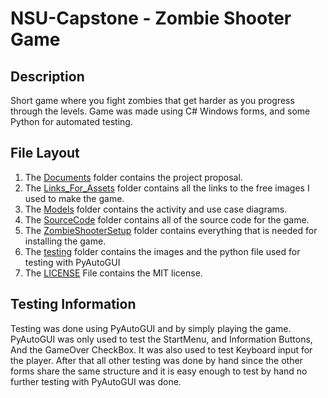 # NSU-Capstone - Zombie Shooter Game
## Description
Short game where you fight zombies that get harder as you progress through the levels.
Game was made using C# Windows forms, and some Python for automated testing.
## File Layout
1. The [Documents](Documents) folder contains the project proposal.
2. The [Links_For_Assets](Links_For_Assets) folder contains all the links to the free images I used to make the game.
3. The [Models](Models) folder contains the activity and use case diagrams.
4. The [SourceCode](SourceCode) folder contains all of the source code for the game.
5. The [ZombieShooterSetup](ZombieShooterSetup) folder contains everything that is needed for installing the game.
6. The [testing](testing) folder contains the images and the python file used for testing with PyAutoGUI
7. The [LICENSE](LICENSE) File contains the MIT license.
## Testing Information
Testing was done using PyAutoGUI and by simply playing the game.
PyAutoGUI was only used to test the StartMenu, and Information Buttons, And the GameOver CheckBox.
It was also used to test Keyboard input for the player.
After that all other testing was done by hand since the other forms share the same structure and it is easy enough to test by hand no further testing with PyAutoGUI was done.
